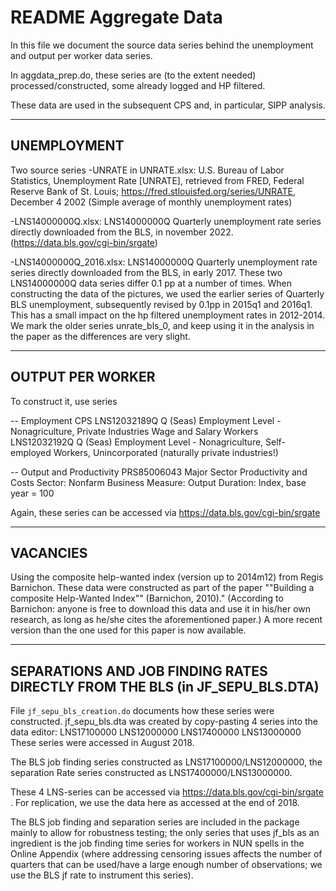 # README Aggregate Data

In this file we document the source data series behind the unemployment and output per worker data series. 

In aggdata_prep.do, these series are (to the extent needed) processed/constructed, some already logged and HP filtered. 

These data are used in the subsequent CPS and, in particular, SIPP analysis.  

************

## UNEMPLOYMENT

Two source series
-UNRATE in UNRATE.xlsx:
U.S. Bureau of Labor Statistics, Unemployment Rate [UNRATE], retrieved from FRED, Federal Reserve Bank of St. Louis; https://fred.stlouisfed.org/series/UNRATE, December 4 2002 (Simple average of monthly unemployment rates)

-LNS14000000Q.xlsx: LNS14000000Q Quarterly unemployment rate series directly downloaded from the BLS, in november 2022. (https://data.bls.gov/cgi-bin/srgate)


-LNS14000000Q_2016.xlsx: LNS14000000Q Quarterly unemployment rate series directly downloaded from the BLS, in early 2017. 
These two LNS14000000Q data series differ 0.1 pp at a number of times. When constructing the data of the pictures, we used the  earlier series of Quarterly BLS unemployment, subsequently revised by 0.1pp in 2015q1 and 2016q1. This has a small impact on the hp filtered unemployment rates in 2012-2014. We mark the older series unrate_bls_0, and keep using it in the analysis in the paper as the differences are very slight. 


 

********

## OUTPUT PER WORKER

To construct it, use series

 -- Employment  CPS
LNS12032189Q   Q	(Seas) Employment Level - Nonagriculture, Private Industries Wage and Salary Workers	
LNS12032192Q   Q	(Seas) Employment Level - Nonagriculture, Self-employed Workers, Unincorporated	 (naturally private industries!)


-- Output and Productivity
PRS85006043	Major Sector Productivity and Costs	 Sector:	Nonfarm Business	Measure:	Output	 Duration:	Index, base year = 100				

Again, these series can be accessed via https://data.bls.gov/cgi-bin/srgate



************

## VACANCIES

Using the composite help-wanted index (version up to 2014m12) from Regis Barnichon. These data were constructed as part of the paper ""Building a composite Help-Wanted Index"" (Barnichon, 2010)."	
(According to Barnichon: anyone is free to download this data and use it in his/her own research, as long as he/she cites the aforementioned paper.) A more recent version than the one used for this paper is now available. 




****************

## SEPARATIONS AND JOB FINDING RATES DIRECTLY FROM THE BLS (in JF_SEPU_BLS.DTA)

File `jf_sepu_bls_creation.do` documents how these series were constructed. jf_sepu_bls.dta was created by copy-pasting 4 series into the data editor:
LNS17100000
LNS12000000 
LNS17400000
LNS13000000
These series were accessed in August 2018. 

The BLS job finding series constructed as LNS17100000/LNS12000000, the separation Rate series constructed as LNS17400000/LNS13000000.

These 4 LNS-series can be accessed via https://data.bls.gov/cgi-bin/srgate . For replication, we use the data here as accessed at the end of 2018. 

The BLS job finding and separation series are included in the package mainly to allow for robustness testing; the only series that uses jf_bls as an ingredient is the job finding time series for workers in NUN spells in the Online Appendix (where addressing censoring issues affects the number of quarters that can be used/have a large enough number of observations; we use the BLS jf rate to instrument this series).

